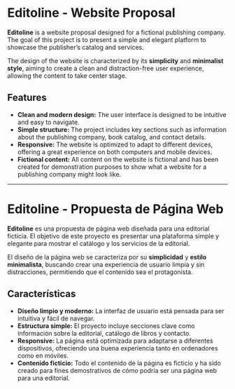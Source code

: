 # Editoline - Website Proposal

**Editoline** is a website proposal designed for a fictional publishing company. The goal of this project is to present a simple and elegant platform to showcase the publisher’s catalog and services.

The design of the website is characterized by its **simplicity** and **minimalist style**, aiming to create a clean and distraction-free user experience, allowing the content to take center stage.

## Features

- **Clean and modern design:** The user interface is designed to be intuitive and easy to navigate.
- **Simple structure:** The project includes key sections such as information about the publishing company, book catalog, and contact details.
- **Responsive:** The website is optimized to adapt to different devices, offering a great experience on both computers and mobile devices.
- **Fictional content:** All content on the website is fictional and has been created for demonstration purposes to show what a website for a publishing company might look like.

---

# Editoline - Propuesta de Página Web

**Editoline** es una propuesta de página web diseñada para una editorial ficticia. El objetivo de este proyecto es presentar una plataforma simple y elegante para mostrar el catálogo y los servicios de la editorial.

El diseño de la página web se caracteriza por su **simplicidad** y **estilo minimalista**, buscando crear una experiencia de usuario limpia y sin distracciones, permitiendo que el contenido sea el protagonista.

## Características

- **Diseño limpio y moderno:** La interfaz de usuario está pensada para ser intuitiva y fácil de navegar.
- **Estructura simple:** El proyecto incluye secciones clave como información sobre la editorial, catálogo de libros y contacto.
- **Responsive:** La página está optimizada para adaptarse a diferentes dispositivos, ofreciendo una buena experiencia tanto en ordenadores como en móviles.
- **Contenido ficticio:** Todo el contenido de la página es ficticio y ha sido creado para fines demostrativos de cómo podría ser una página web para una editorial.
